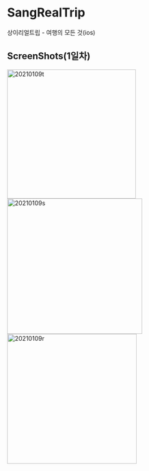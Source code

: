 # SangRealTrip
상이리얼트립 - 여행의 모든 것(ios)

ScreenShots(1일차)
-----------------
<div>
<img width="301" alt="20210109t" src="https://user-images.githubusercontent.com/51842141/104085838-c72aae80-5295-11eb-8b5b-e01e5baefc2b.png">
<img width="316" alt="20210109s" src="https://user-images.githubusercontent.com/51842141/104085852-e6294080-5295-11eb-8293-845176851067.png">
<img width="303" alt="20210109r" src="https://user-images.githubusercontent.com/51842141/104085853-e7f30400-5295-11eb-812f-e1bd8dd3f8b6.png">
<div>
